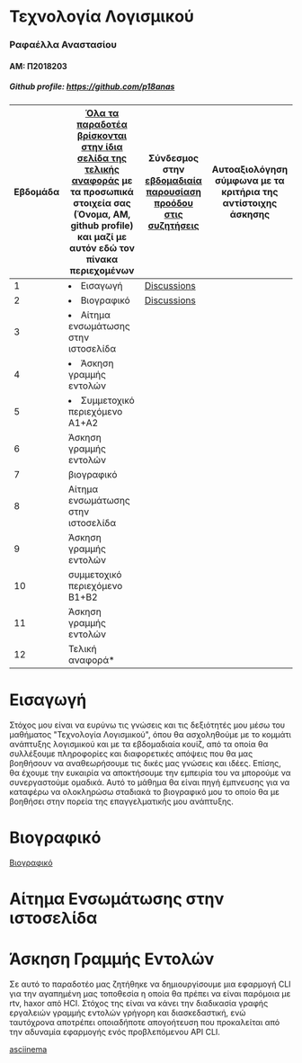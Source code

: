 # Τεχνολογία Λογισμικού
### Ραφαέλλα Αναστασίου
#### ΑΜ: Π2018203
##### Github profile: https://github.com/p18anas


| Εβδομάδα | [Όλα τα παραδοτέα βρίσκονται στην ίδια σελίδα της τελικής αναφοράς](https://courses-ionio.github.io/help/deliverables/) με τα προσωπικά στοιχεία σας (Όνομα, ΑΜ, github profile) και μαζί με αυτόν εδώ τον πίνακα περιεχομένων | Σύνδεσμος στην [εβδομαδιαία παρουσίαση προόδου στις συζητήσεις](https://github.com/courses-ionio/help/discussions/categories/show-and-tell) | Αυτοαξιολόγηση σύμφωνα με τα κριτήρια της αντίστοιχης άσκησης |
| --- | --- | --- | --- |
| 1 | <li><a herf="#Εισαγωγή"></span><span class="toctext">Εισαγωγή</span></a> |[Discussions](https://github.com/courses-ionio/help/discussions/104) | |
| 2 | <li><a herf="#Βιογραφικό"></span><span class="toctext">Βιογραφικό</span></a> | [Discussions](https://github.com/courses-ionio/help/discussions/246) | |
| 3 | <li><a herf="#Αίτημα ενσωμάτωσης στην ιστοσελίδα"></span><span class="toctext">Αίτημα ενσωμάτωσης στην ιστοσελίδα</span></a> | | |
| 4 | <li><a herf="#Άσκηση γραμμής εντολών"></span><span class="toctext">Άσκηση γραμμής εντολών</span></a> | | |
| 5 | <li><a herf="#Συμμετοχικό περιεχόμενο A1+A2"></span><span class="toctext">Συμμετοχικό περιεχόμενο A1+A2</span></a> | | |
| 6 | Άσκηση γραμμής εντολών | | |
| 7 | βιογραφικό | | |
| 8 | Αίτημα ενσωμάτωσης στην ιστοσελίδα | | |
| 9 | Άσκηση γραμμής εντολών | | |
| 10 | συμμετοχικό περιεχόμενο B1+B2 | | |
| 11 | Άσκηση γραμμής εντολών | | |
| 12 | Τελική αναφορά* | | |



# Εισαγωγή
Στόχος μου είναι να ευρύνω τις γνώσεις και τις δεξιότητές μου μέσω του μαθήματος "Τεχνολογία Λογισμικού", όπου θα ασχοληθούμε με το κομμάτι ανάπτυξης λογισμικού και με τα εβδομαδιαία κουίζ, από τα οποία θα συλλέξουμε πληροφορίες και διαφορετικές απόψεις που θα μας βοηθήσουν να αναθεωρήσουμε τις δικές μας γνώσεις και ιδέες. Επίσης, θα έχουμε την ευκαιρία να αποκτήσουμε την εμπειρία του να μπορούμε να συνεργαστούμε ομαδικά. Αυτό το μάθημα θα είναι πηγή έμπνευσης για να καταφέρω να ολοκληρώσω σταδιακά το βιογραφικό μου το οποίο θα με βοηθήσει στην πορεία της επαγγελματικής μου ανάπτυξης.

# Βιογραφικό
[Βιογραφικό](https://p18anas.github.io/online-cv/)

# Αίτημα Ενσωμάτωσης στην ιστοσελίδα


# Άσκηση Γραμμής Εντολών
Σε αυτό το παραδοτέο μας ζητήθηκε να δημιουργίσουμε μια εφαρμογή CLI για την αγαπημένη μας τοποθεσία η οποία θα πρέπει να είναι παρόμοια με rtv, haxor από HCI. Στόχος της είναι να κάνει την διαδικασία γραφής εργαλειών γραμμής εντολών γρήγορη και διασκεδαστική, ενώ ταυτόχρονα αποτρέπει οποιαδήποτε απογοήτευση που προκαλείται από την αδυναμία εφαρμογής ενός προβλεπόμενου API CLI.


[asciinema](https://asciinema.org/a/bzEdRFpT9SPfkNhv67edi8u4G)
